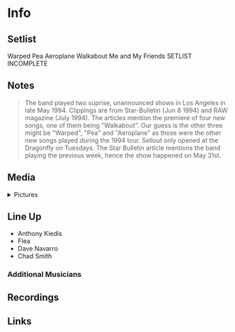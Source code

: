 # Info

## Setlist

Warped
Pea
Aeroplane
Walkabout
Me and My Friends
SETLIST INCOMPLETE

## Notes

> The band played two suprise, unannounced shows in Los Angeles in late May 1994. Clippings are from Star-Bulletin (Jun 8 1994) and RAW magazine (July 1994).
The articles mention the premiere of four new songs, one of them being "Walkabout". Our guess is the other three might be "Warped", "Pea" and "Aeroplane" as those were the other new songs played during the 1994 tour.
Sellout only opened at the Dragonfly on Tuesdays. The Star Bulletin article mentions the band playing the previous week, hence the show happened on May 31st.

## Media 

<details>
  <summary>Pictures</summary>
  <!--<img alt="Setlist" title="Setlist" src="_.jpg" height="200" />-->
</details>

## Line Up

* Anthony Kiedis
* Flea
* Dave Navarro
* Chad Smith

### Additional Musicians

## Recordings

## Links

